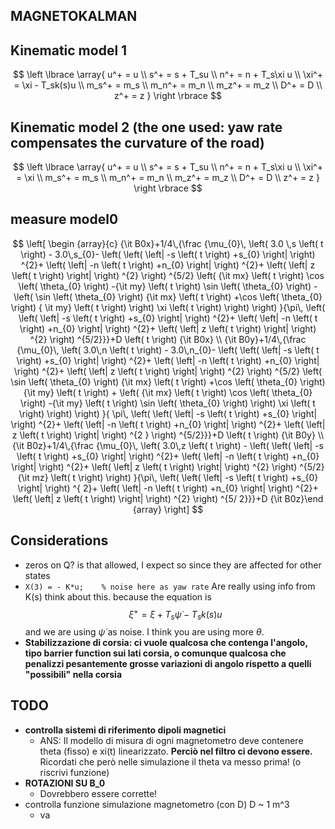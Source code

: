 ## MAGNETOKALMAN ##

## Kinematic model 1 ##

$$ \left \lbrace \array{ u^+ = u \\ s^+ = s + T_su \\ n^+ = n + T_s\xi u \\ \xi^+ = \xi - T_sk(s)u \\ m_s^+ = m_s \\ m_n^+ = m_n \\ m_z^+ = m_z \\ D^+ = D \\ z^+ = z } \right \rbrace $$

## Kinematic model 2 (the one used: yaw rate compensates the curvature of the road) ##

$$ \left \lbrace \array{ u^+ = u \\ s^+ = s + T_su \\ n^+ = n + T_s\xi u \\ \xi^+ = \xi  \\ m_s^+ = m_s \\ m_n^+ = m_n \\ m_z^+ = m_z \\ D^+ = D \\ z^+ = z } \right \rbrace $$

## measure model0 ##

 $$ \left[ \begin {array}{c} {\it B0x}+1/4\,{\frac {\mu_{0}\, \left(  3.0
\,s \left( t \right) - 3.0\,s_{0}- \left(  \left(  \left| -s \left( t
 \right) +s_{0} \right|  \right) ^{2}+ \left(  \left| -n \left( t
 \right) +n_{0} \right|  \right) ^{2}+ \left(  \left| z \left( t
 \right)  \right|  \right) ^{2} \right) ^{5/2} \left( {\it mx} \left( 
t \right) \cos \left( \theta_{0} \right) -{\it my} \left( t \right) 
\sin \left( \theta_{0} \right) - \left( \sin \left( \theta_{0}
 \right) {\it mx} \left( t \right) +\cos \left( \theta_{0} \right) {
\it my} \left( t \right)  \right) \xi \left( t \right)  \right) 
 \right) }{\pi\, \left(  \left(  \left| -s \left( t \right) +s_{0}
 \right|  \right) ^{2}+ \left(  \left| -n \left( t \right) +n_{0}
 \right|  \right) ^{2}+ \left(  \left| z \left( t \right)  \right| 
 \right) ^{2} \right) ^{5/2}}}+D \left( t \right) {\it B0x}
\\  {\it B0y}+1/4\,{\frac {\mu_{0}\, \left(  3.0\,n
 \left( t \right) - 3.0\,n_{0}- \left(  \left(  \left| -s \left( t
 \right) +s_{0} \right|  \right) ^{2}+ \left(  \left| -n \left( t
 \right) +n_{0} \right|  \right) ^{2}+ \left(  \left| z \left( t
 \right)  \right|  \right) ^{2} \right) ^{5/2} \left( \sin \left( 
\theta_{0} \right) {\it mx} \left( t \right) +\cos \left( \theta_{0}
 \right) {\it my} \left( t \right) + \left( {\it mx} \left( t \right) 
\cos \left( \theta_{0} \right) -{\it my} \left( t \right) \sin \left( 
\theta_{0} \right)  \right) \xi \left( t \right)  \right)  \right) }{
\pi\, \left(  \left(  \left| -s \left( t \right) +s_{0} \right| 
 \right) ^{2}+ \left(  \left| -n \left( t \right) +n_{0} \right| 
 \right) ^{2}+ \left(  \left| z \left( t \right)  \right|  \right) ^{2
} \right) ^{5/2}}}+D \left( t \right) {\it B0y}
\\  {\it B0z}+1/4\,{\frac {\mu_{0}\, \left(  3.0\,z
 \left( t \right) - \left(  \left(  \left| -s \left( t \right) +s_{0}
 \right|  \right) ^{2}+ \left(  \left| -n \left( t \right) +n_{0}
 \right|  \right) ^{2}+ \left(  \left| z \left( t \right)  \right| 
 \right) ^{2} \right) ^{5/2}{\it mz} \left( t \right)  \right) }{\pi\,
 \left(  \left(  \left| -s \left( t \right) +s_{0} \right|  \right) ^{
2}+ \left(  \left| -n \left( t \right) +n_{0} \right|  \right) ^{2}+
 \left(  \left| z \left( t \right)  \right|  \right) ^{2} \right) ^{5/
2}}}+D  {\it B0z}\end {array} \right]  $$

## Considerations ##

* zeros on Q? is that allowed, I expect so since they are affected for other states
* `X(3) = - K*u;    % noise here as yaw rate` Are really using info from K(s) think about this. because the equation is
  $$ \xi  ^+ = \xi + T_s\dot{\psi} - T_sk(s)u $$ and we are using $\dot{\psi}$ as noise.
  I think you are using more $\theta$.
* **Stabilizzazione di corsia: ci vuole qualcosa che contenga l'angolo, tipo barrier function sui lati corsia, o comunque qualcosa che penalizzi pesantemente grosse variazioni di angolo rispetto a quelli "possibili" nella corsia**



## TODO ##

* **controlla sistemi di riferimento dipoli magnetici**
  * ANS: Il modello di misura di ogni magnetometro deve contenere theta (fisso) e xi(t) linearizzato.  **Perciò nel filtro ci devono essere.** Ricordati che però nelle simulazione il theta va messo prima! (o riscrivi funzione)
* **ROTAZIONI SU B_0**
  * Dovrebbero essere corrette!
* controlla funzione simulazione magnetometro (con D) D ~ 1 m^3
  * va

